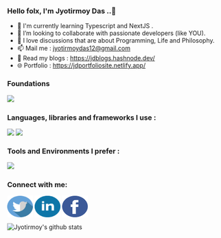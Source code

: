 ### Hello folx, I'm Jyotirmoy Das <JD>..👋

- 🌱 I'm currently learning Typescript and NextJS . 
- 👯 I’m looking to collaborate with passionate developers (like YOU).
- 💬 I love discussions that are about Programming, Life and Philosophy.  
- 📫 Mail me : jyotirmoydas12@gmail.com
- &#128214; Read my blogs : https://jdblogs.hashnode.dev/
- &#127760; Portfolio : https://jdportfoliosite.netlify.app/

<h3 align="left">Foundations</h3>
<div align="left">
    <img src="https://skillicons.dev/icons?i=c,cpp,html,css" />    
</div>

<h3 align="left">Languages, libraries and frameworks I use :</h3>
<div align="left">
    <img src="https://skillicons.dev/icons?i=javascript,typescript,react,redux,tailwind,bootstrap" />
    <img src="https://skillicons.dev/icons?i=nodejs,express,mongodb,nextjs,php,mysql" /><br>
</div>

<h3 align="left">Tools and Environments I prefer :</h3>
<div align="left">
    <img src="https://skillicons.dev/icons?i=vscode,git,github,postman,figma,linux" />    
</div>

<!-- Social Icons -->
<h3 align="left">Connect with me:</h3>
<p align="left">
<a href="https://twitter.com/jdx_code" target="blank"><img align="center" src="https://github.com/jdx-code/dev-assets/blob/main/svgAssets/socials/twitter-svgrepo-com.svg" alt="twitter" height="50" width="60" /></a>
<a href="https://www.linkedin.com/in/jdx-code/" target="blank"><img align="center" src="https://github.com/jdx-code/dev-assets/blob/main/svgAssets/socials/linkedin-svgrepo-com.svg" alt="linkedin" height="50" width="60" /></a>
<a href="https://www.facebook.com/jdxcode99/" target="blank"><img align="center" src="https://github.com/jdx-code/dev-assets/blob/main/svgAssets/socials/facebook-svgrepo-com.svg" alt="facebook" height="50" width="60" /></a>  
</p>

![Jyotirmoy's github stats](https://github-readme-stats.vercel.app/api?username=jdx-code&show_icons=true&hide_border=true)

